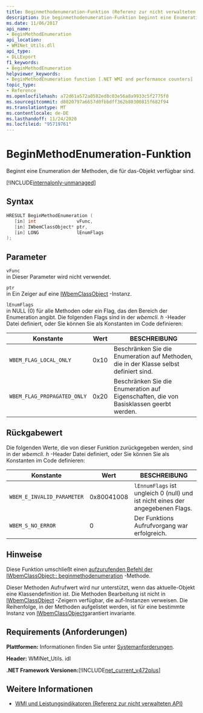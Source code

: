 ```yaml
---
title: Beginmethodenumeration-Funktion (Referenz zur nicht verwalteten API)
description: Die beginmethodenumeration-Funktion beginnt eine Enumeration der Methoden des Objekts.
ms.date: 11/06/2017
api_name:
- BeginMethodEnumeration
api_location:
- WMINet_Utils.dll
api_type:
- DLLExport
f1_keywords:
- BeginMethodEnumeration
helpviewer_keywords:
- BeginMethodEnumeration function [.NET WMI and performance counters]
topic_type:
- Reference
ms.openlocfilehash: a72d61a572a0582ed8c03e56a8a9933c5f2775f0
ms.sourcegitcommit: d8020797a6657d0fbbdff362b80300815f682f94
ms.translationtype: MT
ms.contentlocale: de-DE
ms.lasthandoff: 11/24/2020
ms.locfileid: "95719761"
---
```

# <a name="beginmethodenumeration-function"></a>BeginMethodEnumeration-Funktion

Beginnt eine Enumeration der Methoden, die für das-Objekt verfügbar sind.  

[!INCLUDE[internalonly-unmanaged](../../../../includes/internalonly-unmanaged.md)]

## <a name="syntax"></a>Syntax  
  
```cpp
HRESULT BeginMethodEnumeration (
   [in] int               vFunc,
   [in] IWbemClassObject* ptr,
   [in] LONG              lEnumFlags
);
```  

## <a name="parameters"></a>Parameter

`vFunc`  
in Dieser Parameter wird nicht verwendet.

`ptr`  
in Ein Zeiger auf eine [IWbemClassObject](/windows/desktop/api/wbemcli/nn-wbemcli-iwbemclassobject) -Instanz.

`lEnumFlags`  
in NULL (0) für alle Methoden oder ein Flag, das den Bereich der Enumeration angibt. Die folgenden Flags sind in der *wbemcli. h* -Header Datei definiert, oder Sie können Sie als Konstanten im Code definieren:

Konstante  |Wert  |BESCHREIBUNG  |
|---------|---------|---------|
| `WBEM_FLAG_LOCAL_ONLY` | 0x10 | Beschränken Sie die Enumeration auf Methoden, die in der Klasse selbst definiert sind. |
| `WBEM_FLAG_PROPAGATED_ONLY` |  0x20 | Beschränken Sie die Enumeration auf Eigenschaften, die von Basisklassen geerbt werden. |

## <a name="return-value"></a>Rückgabewert

Die folgenden Werte, die von dieser Funktion zurückgegeben werden, sind in der *wbemcli. h* -Header Datei definiert, oder Sie können Sie als Konstanten im Code definieren:

|Konstante  |Wert  |BESCHREIBUNG  |
|---------|---------|---------|
|`WBEM_E_INVALID_PARAMETER` | 0x80041008 | `lEnnumFlags` ist ungleich 0 (null) und ist nicht eines der angegebenen Flags. |
|`WBEM_S_NO_ERROR` | 0 | Der Funktions Aufrufvorgang war erfolgreich.  |
  
## <a name="remarks"></a>Hinweise

Diese Funktion umschließt einen [aufzurufenden Befehl der IWbemClassObject:: beginmethodenumeration](/windows/desktop/api/wbemcli/nf-wbemcli-iwbemclassobject-beginmethodenumeration) -Methode.

Dieser Methoden Aufrufwert wird nur unterstützt, wenn das aktuelle-Objekt eine Klassendefinition ist. Die Methoden Bearbeitung ist nicht in [IWbemClassObject](/windows/desktop/api/wbemcli/nn-wbemcli-iwbemclassobject) -Zeigern verfügbar, die auf-Instanzen verweisen. Die Reihenfolge, in der Methoden aufgelistet werden, ist für eine bestimmte Instanz von [IWbemClassObject](/windows/desktop/api/wbemcli/nn-wbemcli-iwbemclassobject)garantiert invariante.

## <a name="requirements"></a>Requirements (Anforderungen)  

 **Plattformen:** Informationen finden Sie unter [Systemanforderungen](../../get-started/system-requirements.md).  
  
 **Header:** WMINet_Utils. idl  
  
 **.NET Framework Versionen:**[!INCLUDE[net_current_v472plus](../../../../includes/net-current-v472plus.md)]  
  
## <a name="see-also"></a>Weitere Informationen

- [WMI und Leistungsindikatoren (Referenz zur nicht verwalteten API)](index.md)
